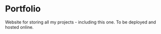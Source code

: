 # Portfolio
Website for storing all my projects - including this one. To be deployed and hosted online.
